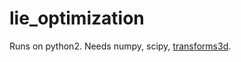 # lie_optimization

Runs on python2. Needs numpy, scipy, [transforms3d](https://pypi.python.org/pypi/transforms3d).
